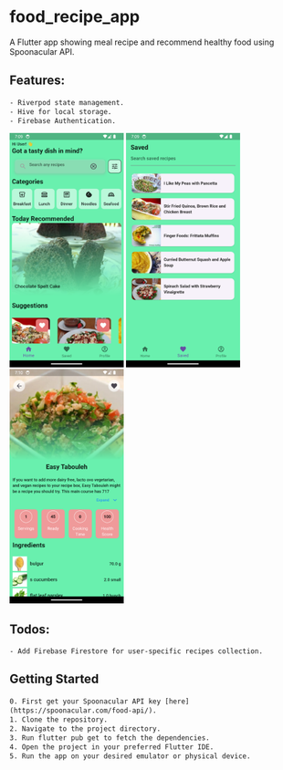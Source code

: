 # food_recipe_app

A Flutter app showing meal recipe and recommend healthy food using Spoonacular API.

## Features: 
    - Riverpod state management.
    - Hive for local storage.
    - Firebase Authentication.
 
<p align='left'>
  <img src='ss_2.png' width=200 />
  <img src='ss_1.png' width=200 />
  <img src='ss_3.png' width=200 />
</>

## Todos:
    - Add Firebase Firestore for user-specific recipes collection.
    

## Getting Started
    0. First get your Spoonacular API key [here](https://spoonacular.com/food-api/).
    1. Clone the repository.
    2. Navigate to the project directory.
    3. Run flutter pub get to fetch the dependencies.
    4. Open the project in your preferred Flutter IDE.
    5. Run the app on your desired emulator or physical device.
